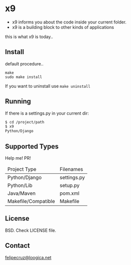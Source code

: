 # x9

* x9 informs you about the code inside your current folder.
* x9 is a building block to other kinds of applications

this is what x9 is today..

## Install

default procedure..

```
make
sudo make install
```

If you want to uninstall use ``make uninstall``

## Running

If there is a settings.py in your current dir:

```sh
$ cd /project/path
$ x9
Python/Django
```

## Supported Types

Help me! PR!

<table>
  <thead>
    <td>Project Type</td>
    <td>Filenames</td>
  </thead>
  <tbody>
    <tr>
      <td>Python/Django</td>
      <td>settings.py</td>
    </tr>
    <tr>
      <td>Python/Lib</td>
      <td>setup.py</td>
    </tr>
    <tr>
      <td>Java/Maven</td>
      <td>pom.xml</td>
    </tr>
    <tr>
      <td>Makefile/Compatible</td>
      <td>Makefile</td>
    </tr>
  </tbody>
</table>

## License

BSD. Check LICENSE file.

## Contact

felipecruz@loogica.net
